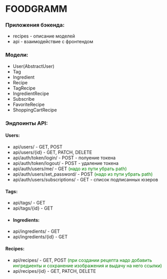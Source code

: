 # FOODGRAMM


### Приложения бэкенда:
- recipes - описание моделей
- api - взаимодействие с фронтендом

### Модели:
- User(AbstractUser)
- Tag
- Ingredient
- Recipe
- TagRecipe
- IngredientRecipe
- Subscribe
- FavoriteRecipe
- ShoppingCartRecipe

### Эндпоинты API:
#### Users:
- api/users/ - GET, POST
- api/users/{id} - GET, PATCH, DELETE
- api/auth/token/login/ - POST - полуение токена
- api/auth/token/logout/ - POST - удаление токена
- api/auth/users/me/ - GET <span style="color:green">(надо из пути убрать path)</span>
- api/auth/users/set_password/ - POST <span style="color:green">(надо из пути убрать path)</span>
- api/auth/users/subscriptions/ - GET - список подписанных юзеров
#### Tags:
- api/tags/ - GET
- api/tags/{id} - GET
- #### Ingredients:
- api/ingredients/ - GET
- api/ingredients/{id} - GET
#### Recipes:
- api/recipes/ - GET, POST <span style="color:green">(при создании рецепта надо добавить ингредиенты и сохранение изображения и выдачу на него ссылки)</span>
- api/recipes/{id} - GET, PATCH, DELETE


